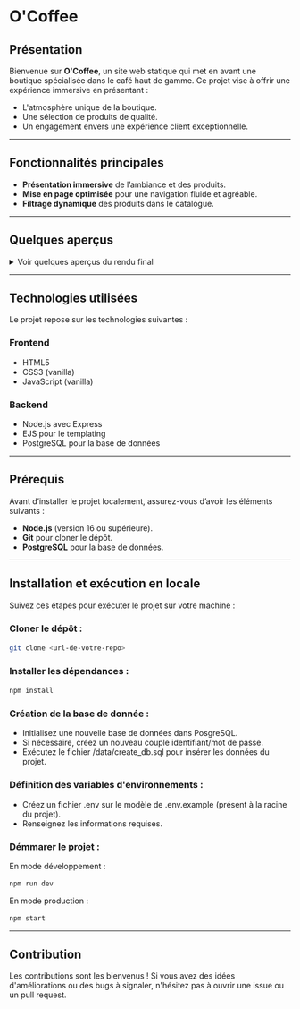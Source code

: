 # O'Coffee

## Présentation

Bienvenue sur **O'Coffee**, un site web statique qui met en avant une boutique spécialisée dans le café haut de gamme. Ce projet vise à offrir une expérience immersive en présentant :

- L'atmosphère unique de la boutique.
- Une sélection de produits de qualité.
- Un engagement envers une expérience client exceptionnelle.

---

## Fonctionnalités principales

- **Présentation immersive** de l’ambiance et des produits.
- **Mise en page optimisée** pour une navigation fluide et agréable.
- **Filtrage dynamique** des produits dans le catalogue.

---

## Quelques aperçus

<details>
    <summary>Voir quelques aperçus du rendu final </summary>
    
![Page d'accueil - vue Desktop](/doc/home-desktop.png)
![Page d'accueil - vue mobile](/doc/home-mobile.png)
![Page catalogue - vue tablette](/doc/catalog-tablet.png)

</details>

---

## Technologies utilisées

Le projet repose sur les technologies suivantes :

### **Frontend**

- HTML5
- CSS3 (vanilla)
- JavaScript (vanilla)

### **Backend**

- Node.js avec Express
- EJS pour le templating
- PostgreSQL pour la base de données

---

## Prérequis

Avant d’installer le projet localement, assurez-vous d’avoir les éléments suivants :

- **Node.js** (version 16 ou supérieure).
- **Git** pour cloner le dépôt.
- **PostgreSQL** pour la base de données.

---

## Installation et exécution en locale

Suivez ces étapes pour exécuter le projet sur votre machine :

### Cloner le dépôt :

```bash
git clone <url-de-votre-repo>
```

### Installer les dépendances :

```bash
npm install
```

### Création de la base de donnée :

- Initialisez une nouvelle base de données dans PosgreSQL.
- Si nécessaire, créez un nouveau couple identifiant/mot de passe.
- Exécutez le fichier /data/create_db.sql pour insérer les données du projet.

### Définition des variables d'environnements :

- Créez un fichier .env sur le modèle de .env.example (présent à la racine du projet).
- Renseignez les informations requises.

### Démmarer le projet :

En mode développement :

```bash
npm run dev
```

En mode production :

```bash
npm start
```

---

## Contribution

Les contributions sont les bienvenus ! Si vous avez des idées d'améliorations ou des bugs à signaler, n'hésitez pas à ouvrir une issue ou un pull request.
